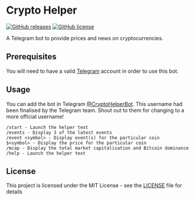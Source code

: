# Crypto Helper
[![GitHub releases](https://img.shields.io/github/release/ruchern-chong/crypto-helper.svg?style=for-the-badge)](https://github.com/ruchern-chong/crypto-helper/releases)
[![GitHub license](https://img.shields.io/github/license/ruchern-chong/crypto-helper.svg?style=for-the-badge)](https://github.com/ruchern-chong/crypto-helper/blob/master/LICENSE)

A Telegram bot to provide prices and news on cryptocurrencies.

## Prerequisites
You will need to have a valid [Telegram](https://telegram.org) account in order to use this bot.

## Usage
You can add the bot in Telegram [@CryptoHelperBot](https://t.me/CryptoHelperBot). This username had been finalised by the Telegram team. Shout out to them for changing to a more official username!

```
/start - Launch the helper text
/events - Display 3 of the latest events
/event <symbol> - Display event(s) for the particular coin
$<symbol> - Display the price for the particular coin
/mcap - Display the total market capitalisation and Bitcoin dominance
/help - Launch the helper text
```

## License
This project is licensed under the MIT License - see the [LICENSE](LICENSE) file for details
